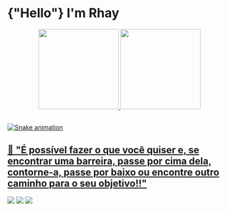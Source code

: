 # {"Hello"} I'm Rhay

<div align="center">
  <a href="https://github.com/rhaycf">
  <img height="180em" src="https://github-readme-stats.vercel.app/api?username=rhaycf&show_icons=true&theme=highcontrast&include_all_commits=true&count_private=true"/>
  <img height="180em" src="https://github-readme-stats.vercel.app/api/top-langs/?username=rhaycf&layout=compact&langs_count=7&theme=highcontrast"/>
</div>
 
 ##
 
 <div>
  
  ![Snake animation](https://github.com/rhaycf/rhaycf/blob/output/github-contribution-grid-snake.svg)
  
 </div>
 

 ##
  🧠 "É possível fazer o que você quiser e, se encontrar uma barreira, passe por cima dela, contorne-a, passe por baixo ou encontre outro caminho para o seu objetivo!!"
 ---
 
 
 <div>
   	<a href="https://twitter.com/FabresRhayane" target="_blank"><img src="https://img.shields.io/badge/Twitter-1DA1F2?style=for-the-badge&logo=twitter&logoColor=white" target="_blank"></a>
  <a href = "mailto:rhayanefabres@gmail.com"><img src="https://img.shields.io/badge/Gmail-D14836?style=for-the-badge&logo=gmail&logoColor=white" target="_blank"></a>
  <a href="https://www.linkedin.com/in/fabres-rhayane/" target="_blank"><img src="https://img.shields.io/badge/-LinkedIn-%230077B5?style=for-the-badge&logo=linkedin&logoColor=white" target="_blank"></a> 
 </div>
 

